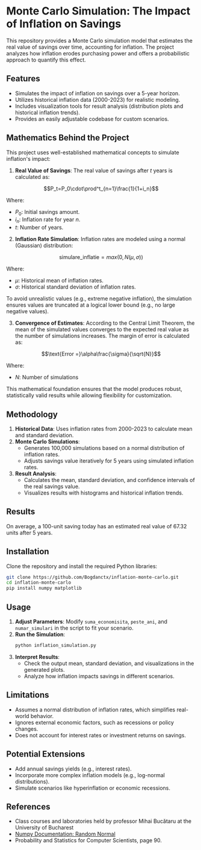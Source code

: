 # Monte Carlo Simulation: The Impact of Inflation on Savings

This repository provides a Monte Carlo simulation model that estimates the real value of savings over time, accounting for inflation. The project analyzes how inflation erodes purchasing power and offers a probabilistic approach to quantify this effect.

## Features
- Simulates the impact of inflation on savings over a 5-year horizon.
- Utilizes historical inflation data (2000-2023) for realistic modeling.
- Includes visualization tools for result analysis (distribution plots and historical inflation trends).
- Provides an easily adjustable codebase for custom scenarios.

## Mathematics Behind the Project
This project uses well-established mathematical concepts to simulate inflation's impact:

1. **Real Value of Savings**:
The real value of savings after $t$ years is calculated as:
```math
P_t=P_0\cdot\prod^t_{n=1}\frac{1}{1+i_n}
```
Where:
- $P_0$: Initial savings amount.
- $i_n$: Inflation rate for year $n$.
- $t$: Number of years.

2. **Inflation Rate Simulation**:
Inflation rates are modeled using a normal (Gaussian) distribution:
```math
\text{simulare\_inflatie} = max(0,N(\mu,\sigma))
```
Where:
- $\mu$: Historical mean of inflation rates.
- $\sigma$: Historical standard deviation of inflation rates.

To avoid unrealistic values (e.g., extreme negative inflation), the simulation ensures values are truncated at a logical lower bound (e.g., no large negative values).

3. **Convergence of Estimates**:
According to the Central Limit Theorem, the mean of the simulated values converges to the expected real value as the number of simulations increases. The margin of error is calculated as:
```math
\text{Error =}\alpha\frac{\sigma}{\sqrt{N}}
```
Where:
- $N$: Number of simulations

This mathematical foundation ensures that the model produces robust, statistically valid results while allowing flexibility for customization.

## Methodology
1. **Historical Data**: Uses inflation rates from 2000-2023 to calculate mean and standard deviation.
2. **Monte Carlo Simulations**:
   - Generates 100,000 simulations based on a normal distribution of inflation rates.
   - Adjusts savings value iteratively for 5 years using simulated inflation rates.
3. **Result Analysis**:
   - Calculates the mean, standard deviation, and confidence intervals of the real savings value.
   - Visualizes results with histograms and historical inflation trends.

## Results
On average, a 100-unit saving today has an estimated real value of 67.32 units after 5 years.

## Installation
Clone the repository and install the required Python libraries:

```bash
git clone https://github.com/Bogdanctx/inflation-monte-carlo.git
cd inflation-monte-carlo
pip install numpy matplotlib
```

## Usage
1. **Adjust Parameters**:
   Modify `suma_economisita`, `peste_ani`, and `numar_simulari` in the script to fit your scenario.
2. **Run the Simulation**:
   ```bash
   python inflation_simulation.py
   ```
3. **Interpret Results**:
   - Check the output mean, standard deviation, and visualizations in the generated plots.
   - Analyze how inflation impacts savings in different scenarios.

## Limitations
- Assumes a normal distribution of inflation rates, which simplifies real-world behavior.
- Ignores external economic factors, such as recessions or policy changes.
- Does not account for interest rates or investment returns on savings.

## Potential Extensions
- Add annual savings yields (e.g., interest rates).
- Incorporate more complex inflation models (e.g., log-normal distributions).
- Simulate scenarios like hyperinflation or economic recessions.

## References
- Class courses and laboratories held by professor Mihai Bucătaru at the University of Bucharest
- [Numpy Documentation: Random Normal](https://numpy.org/doc/stable/reference/random/generated/numpy.random.normal.html)
- Probability and Statistics for Computer Scientists, page 90.
